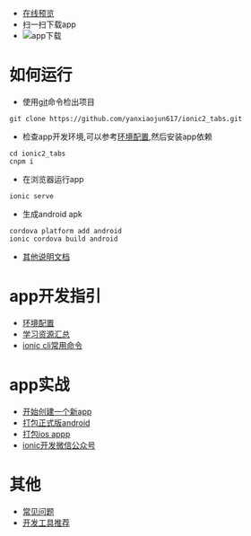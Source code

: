 
* [在线预览](http://yanxiaojun.me/ionic2_tabs/dist/index.html)
* 扫一扫下载app
* ![app下载](http://en168.net/kit_file_server/file/version-admin/20171215/63fd1409ddc14d6891259ebd4aa169f1.jpg)

# 如何运行
* 使用[git](https://git-scm.com/downloads)命令检出项目
```
git clone https://github.com/yanxiaojun617/ionic2_tabs.git
```
* 检查app开发环境,可以参考[环境配置](http://www.jianshu.com/p/1f1205602ce0),然后安装app依赖
```
cd ionic2_tabs
cnpm i
```

* 在浏览器运行app
```
ionic serve
```

* 生成android apk
```
cordova platform add android
ionic cordova build android  
```
* [其他说明文档](http://www.jianshu.com/p/1c6e5fe9e255)

# app开发指引
* [环境配置](http://www.jianshu.com/p/1f1205602ce0)
* [学习资源汇总](http://www.jianshu.com/p/7d1577539183)
* [ionic cli常用命令](http://www.jianshu.com/p/fcc454e23c58)

# app实战
* [开始创建一个新app](http://www.jianshu.com/p/836392297eb9)
* [打包正式版android](http://www.jianshu.com/p/8b2a9c3a1c07)
* [打包ios appp](http://www.jianshu.com/p/9c00358bcc44)
* [ionic开发微信公众号](http://www.jianshu.com/p/66f4f7e928a6)

# 其他
* [常见问题](http://www.jianshu.com/nb/8691773)
* [开发工具推荐](http://www.jianshu.com/nb/8605635)
